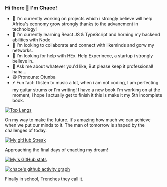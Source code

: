 ### Hi there 👋 I'm Chace!


- 🔭 I’m currently working on projects which i strongly believe will help Africa's economy grow strongly thanks to the advancment in technology! 
- 🌱 I’m currently learning React JS & TypeScript and horning my backend abilities with Node
- 👯 I’m looking to collaborate and connect with likeminds and gorw my networks.
- 🤔 I’m looking for help with HEx. Help Experinece, a startup i strongly believe in..
- 💬 Ask me about whatever you'd like, But please keep it professional! haha...
- 😄 Pronouns: Otunba
- ⚡ Fun fact: I listen to music a lot, when i am not coding, I am perfecting my guitar strums or I'm writing! I have a new book I'm working on at the moment, i hope I actually get to finish it this is make it my 5th incomplete book. 

[![Top Langs](https://github-readme-stats.vercel.app/api/top-langs/?username=chacetechost&langs_count=6&count_private=false&theme=dark&layout=compact)](https://github.com/chacetechost/chacetechost)

On my way to make the future. It's amazing how much we can achieve when we put our minds to it. The man of tomorrow is shaped by the challenges of today. 

[![My gitHub Streak](http://github-readme-streak-stats.herokuapp.com?user=chacetechost&theme=neon-dark&border=3c977a&date_format=M%20j%5B%2C%20Y%5D)](https://github.com/chacetechost)</hr>

Approaching the final days of enacting my dream!

[![My's GitHub stats](https://github-readme-stats.vercel.app/api?username=chacetechost&count_private=true&show_icons=true&theme=merko)](https://github.com/chacetechost)


[![chace's github activity graph](https://activity-graph.herokuapp.com/graph?username=chacetechost&count_private=true&theme=xcode&custom_title=Chace's%20Contribution%20Graph)](https://github.com/chacetechost)

Finally in school, Trenches they call it. 

  



